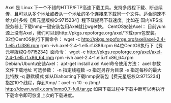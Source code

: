 Axel 是 Linux 下一个不错的HTTP/FTP高速下载工具。支持多线程下载、断点续传，且可以从多个地址或者从一个地址的多个连接来下载同一个文件。适合网速不给力时多线【费元星版权Q:9715234】程下载提高下载速度。比如在	国内VPS或服务器上下载lnmp一键安装包用Axel就比wget快。
CentOS安装Axel：
目前yum源上没有Axel，我们可以到http://pkgs.repoforge.org/axel/下载rpm包安装。
32位CentOS执行下面命令：
wget -c http://pkgs.repoforge.org/axel/axel-2.4-1.el5.rf.i386.rpm
rpm -ivh axel-2.4-1.el5.rf.i386.rpm
64位CentOS执行下【费元星版权Q:9715234】面命令：
wget -c http://pkgs.repoforge.org/axel/axel-2.4-1.el5.rf.x86_64.rpm
rpm -ivh axel-2.4-1.el5.rf.x86_64.rpm
Debian/Ubuntu安装Axel：
apt-get install axel
Axel命令使用方法：
axel 参数 文件下载地址
可选参数：
-n   指定线程数
-o   指定另存为目录
-s   指定每秒的最大比特数
-q   静默模式
如从Diahosting下载lnmp安装包【费元星版权Q:9715234】指定10个线程，存到/tmp/：axel -n 10 -o /tmp/ http://down.weilx.com/lnmp0.7-full.tar.gz
如果下载过程中下载中断可以再执行下载命令即可恢复上次的下载进度。

